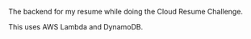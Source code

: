 The backend for my resume while doing the Cloud Resume Challenge.

This uses AWS Lambda and DynamoDB.
